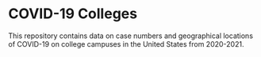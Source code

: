 # COVID-19 Colleges
This repository contains data on case numbers and geographical locations of COVID-19 on college campuses in the United States from 2020-2021. 
